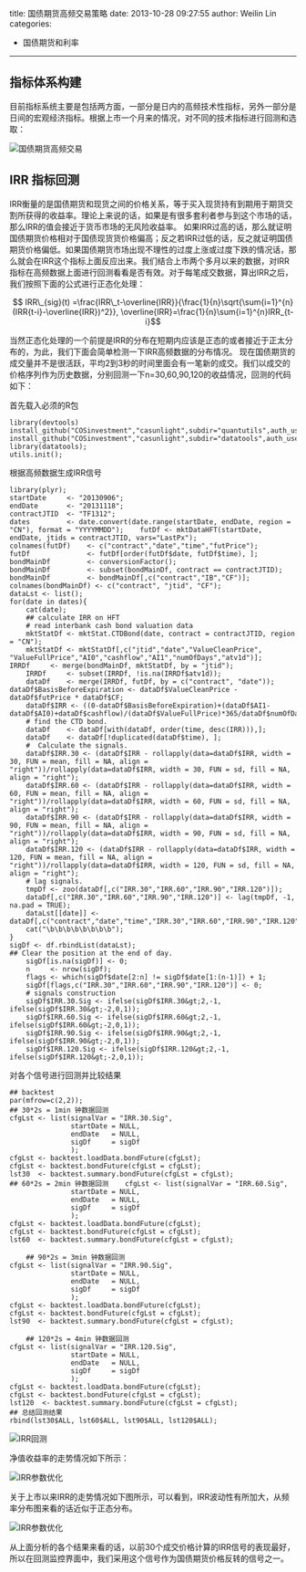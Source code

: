 title: 国债期货高频交易策略
date: 2013-10-28 09:27:55
author: Weilin Lin
categories:
- 国债期货和利率
---

## 指标体系构建

目前指标系统主要是包括两方面，一部分是日内的高频技术性指标，另外一部分是日间的宏观经济指标。根据上市一个月来的情况，对不同的技术指标进行回测和选取：

![国债期货高频交易](/uploads/2013/10/国债期货高频交易.png)

##	IRR 指标回测

IRR衡量的是国债期货和现货之间的价格关系，等于买入现货持有到期用于期货交割所获得的收益率。理论上来说的话，如果是有很多套利者参与到这个市场的话，那么IRR的值会接近于货币市场的无风险收益率。 如果IRR过高的话，那么就证明国债期货价格相对于国债现货货价格偏高；反之若IRR过低的话，反之就证明国债期货价格偏低。如果国债期货市场出现不理性的过度上涨或过度下跌的情况话，那么就会在IRR这个指标上面反应出来。我们结合上市两个多月以来的数据，对IRR指标在高频数据上面进行回测看看是否有效。对于每笔成交数据，算出IRR之后，我们按照下面的公式进行正态化处理：

$$ IRR\_{sig}(t) =\frac{IRR\_t-\overline{IRR}}{\frac{1}{n}\sqrt{\sum{i=1}^{n}(IRR{t-i}-\overline{IRR})^2}}, \overline{IRR}=\frac{1}{n}\sum{i=1}^{n}IRR_{t-i}$$

当然正态化处理的一个前提是IRR的分布在短期内应该是正态的或者接近于正太分布的，为此，我们下面会简单检测一下IRR高频数据的分布情况。 现在国债期货的成交量并不是很活跃，平均2到3秒的时间里面会有一笔新的成交。我们以成交的价格序列作为历史数据，分别回测一下n=30,60,90,120的收益情况，回测的代码如下：

首先载入必须的R包

```{r}
library(devtools)
install_github("COSinvestment","casunlight",subdir="quantutils",auth_user="***",password="***")
install_github("COSinvestment","casunlight",subdir="datatools",auth_user="***",password="***")
library(datatools);
utils.init();
```

根据高频数据生成IRR信号

```{r}
library(plyr);
startDate     <- "20130906";
endDate       <- "20131118";
contractJTID  <- "TF1312";
dates         <- date.convert(date.range(startDate, endDate, region = "CN"), format = "YYYYMMDD");    futDf <- mktDataHFT(startDate, endDate, jtids = contractJTID, vars="LastPx");
colnames(futDf)    <- c("contract","date","time","futPrice");
futDf              <- futDf[order(futDf$date, futDf$time), ];
bondMainDf         <- conversionFactor();
bondMainDf         <- subset(bondMainDf, contract == contractJTID);
bondMainDf         <- bondMainDf[,c("contract","IB","CF")];
colnames(bondMainDf) <- c("contract", "jtid", "CF");
dataLst <- list();
for(date in dates){
    cat(date);
    ## calculate IRR on HFT
    # read interbank cash bond valuation data
    mktStatDf <- mktStat.CTDBond(date, contract = contractJTID, region = "CN");
    mktStatDf <- mktStatDf[,c("jtid","date","ValueCleanPrice", "ValueFullPrice","AI0","cashflow","AI1","numOfDays","atv1d")];        IRRDf     <- merge(bondMainDf, mktStatDf, by = "jtid");
    IRRDf     <- subset(IRRDf, !is.na(IRRDf$atv1d));
    dataDf    <- merge(IRRDf, futDf, by = c("contract", "date"));        dataDf$BasisBeforeExpiration <- dataDf$ValueCleanPrice - dataDf$futPrice * dataDf$CF;
    dataDf$IRR <- ((0-dataDf$BasisBeforeExpiration)+(dataDf$AI1-dataDf$AI0)+dataDf$cashflow)/(dataDf$ValueFullPrice)*365/dataDf$numOfDays*100;
    # find the CTD bond.
    dataDf    <- dataDf[with(dataDf, order(time, desc(IRR))),];
    dataDf    <- dataDf[!duplicated(dataDf$time), ];
    #  Calculate the signals.
    dataDf$IRR.30 <- (dataDf$IRR - rollapply(data=dataDf$IRR, width = 30, FUN = mean, fill = NA, align = "right"))/rollapply(data=dataDf$IRR, width = 30, FUN = sd, fill = NA, align = "right");
    dataDf$IRR.60 <- (dataDf$IRR - rollapply(data=dataDf$IRR, width = 60, FUN = mean, fill = NA, align = "right"))/rollapply(data=dataDf$IRR, width = 60, FUN = sd, fill = NA, align = "right");
    dataDf$IRR.90 <- (dataDf$IRR - rollapply(data=dataDf$IRR, width = 90, FUN = mean, fill = NA, align = "right"))/rollapply(data=dataDf$IRR, width = 90, FUN = sd, fill = NA, align = "right");
    dataDf$IRR.120 <- (dataDf$IRR - rollapply(data=dataDf$IRR, width = 120, FUN = mean, fill = NA, align = "right"))/rollapply(data=dataDf$IRR, width = 120, FUN = sd, fill = NA, align = "right");
    # lag signals.
    tmpDf <- zoo(dataDf[,c("IRR.30","IRR.60","IRR.90","IRR.120")]);
    dataDf[,c("IRR.30","IRR.60","IRR.90","IRR.120")] <- lag(tmpDf, -1, na.pad = TRUE);
    dataLst[[date]] <- dataDf[,c("contract","date","time","IRR.30","IRR.60","IRR.90","IRR.120")];
    cat("\b\b\b\b\b\b\b\b");
}
sigDf <- df.rbindList(dataLst);
## Clear the position at the end of day.
    sigDf[is.na(sigDf)] <- 0;
    n     <- nrow(sigDf);
    flags <- which(sigDf$date[2:n] != sigDf$date[1:(n-1)]) + 1;
    sigDf[flags,c("IRR.30","IRR.60","IRR.90","IRR.120")] <- 0;
    # signals construction
    sigDf$IRR.30.Sig <- ifelse(sigDf$IRR.30&gt;2,-1, ifelse(sigDf$IRR.30&gt;-2,0,1));
    sigDf$IRR.60.Sig <- ifelse(sigDf$IRR.60&gt;2,-1, ifelse(sigDf$IRR.60&gt;-2,0,1));
    sigDf$IRR.90.Sig <- ifelse(sigDf$IRR.90&gt;2,-1, ifelse(sigDf$IRR.90&gt;-2,0,1));
    sigDf$IRR.120.Sig <- ifelse(sigDf$IRR.120&gt;2,-1, ifelse(sigDf$IRR.120&gt;-2,0,1));
```

对各个信号进行回测并比较结果

```{r}
## backtest
par(mfrow=c(2,2));
## 30*2s = 1min 钟数据回测
cfgLst <- list(signalVar = "IRR.30.Sig",
               startDate = NULL,
               endDate   = NULL,
               sigDf     = sigDf
               );
cfgLst <- backtest.loadData.bondFuture(cfgLst);
cfgLst <- backtest.bondFuture(cfgLst = cfgLst);
lst30  <- backtest.summary.bondFuture(cfgLst = cfgLst);
## 60*2s = 2min 钟数据回测    cfgLst <- list(signalVar = "IRR.60.Sig",
               startDate = NULL,
               endDate   = NULL,
               sigDf     = sigDf
               );
cfgLst <- backtest.loadData.bondFuture(cfgLst);
cfgLst <- backtest.bondFuture(cfgLst = cfgLst);
lst60  <- backtest.summary.bondFuture(cfgLst = cfgLst);

    ## 90*2s = 3min 钟数据回测
cfgLst <- list(signalVar = "IRR.90.Sig",
               startDate = NULL,
               endDate   = NULL,
               sigDf     = sigDf
               );
cfgLst <- backtest.loadData.bondFuture(cfgLst);
cfgLst <- backtest.bondFuture(cfgLst = cfgLst);
lst90  <- backtest.summary.bondFuture(cfgLst = cfgLst);

    ## 120*2s = 4min 钟数据回测
cfgLst <- list(signalVar = "IRR.120.Sig",
               startDate = NULL,
               endDate   = NULL,
               sigDf     = sigDf
               );
cfgLst <- backtest.loadData.bondFuture(cfgLst);
cfgLst <- backtest.bondFuture(cfgLst = cfgLst);
lst120  <- backtest.summary.bondFuture(cfgLst = cfgLst);
## 总结回测结果
rbind(lst30$ALL, lst60$ALL, lst90$ALL, lst120$ALL);
```

![IRR回测](/uploads/2013/10/IRR回测.png)

净值收益率的走势情况如下所示：

![IRR参数优化](/uploads/2013/10/IRR参数优化.gif)

关于上市以来IRR的走势情况如下图所示，可以看到，IRR波动性有所加大，从频率分布图来看的话近似于正态分布。

![IRR参数优化](/uploads/2013/10/IRR参数优化.gif)

从上面分析的各个结果来看的话，以前30个成交价格计算的IRR信号的表现最好，所以在回测监控界面中，我们采用这个信号作为国债期货价格反转的信号之一。
